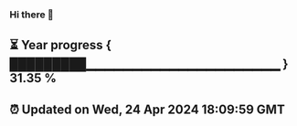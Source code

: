 ### Hi there 👋
⏳ Year progress { █████████▁▁▁▁▁▁▁▁▁▁▁▁▁▁▁▁▁▁▁▁▁ } 31.35 %
---
⏰ Updated on Wed, 24 Apr 2024 18:09:59 GMT
---
